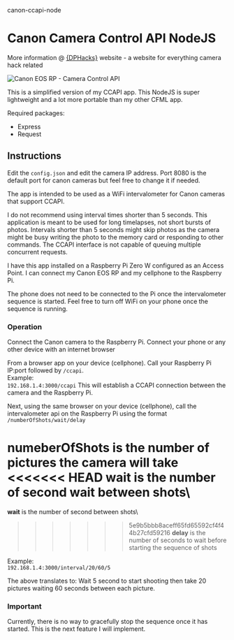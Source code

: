canon-ccapi-node
# Canon Camera Control API NodeJS

More information @ [{DPHacks}](https://dphacks.com/how-to-canon-camera-control-api-ccapi/) website - a website for everything camera hack related

![Canon EOS RP - Camera Control API](https://i0.wp.com/dphacks.com/wp-content/uploads/2019/04/Canon-CCAPI-EOS-RP_1.jpg?resize=768%2C512&ssl=1 "Canon EOS RP - CCAPI")

This is a simplified version of my CCAPI app. This NodeJS is super lightweight and a lot more portable than my other CFML app.

Required packages:
- Express
- Request

## Instructions

Edit the ```config.json``` and edit the camera IP address. Port 8080 is the default port for canon cameras but feel free to change it if needed.

The app is intended to be used as a WiFi intervalometer for Canon cameras that support CCAPI.

I do not recommend using interval times shorter than 5 seconds. This application is meant to be used for long timelapses, not short bursts of photos. Intervals shorter than 5 seconds might skip photos as the camera might be busy writing the photo to the memory card or responding to other commands. The CCAPI interface is not capable of queuing multiple concurrent requests.

I have this app installed on a Raspberry Pi Zero W configured as an Access Point. I can connect my Canon EOS RP and my cellphone to the Raspberry Pi.

The phone does not need to be connected to the Pi once the intervalometer sequence is started. Feel free to turn off WiFi on your phone once the sequence is running.

### Operation

Connect the Canon camera to the Raspberry Pi.
Connect your phone or any other device with an internet browser

From a browser app on your device (cellphone). Call your Raspberry Pi IP:port followed by ```/ccapi```.\
Example:\
```192.168.1.4:3000/ccapi```
This will establish a CCAPI connection between the camera and the Raspberry Pi.

Next, using the same browser on your device (cellphone), call the intervalometer api on the Raspberry Pi using the format ```/numberOfShots/wait/delay```

**numeberOfShots** is the number of pictures the camera will take\
<<<<<<< HEAD
**wait** is the number of second wait between shots\
=======
**wait** is the number of second between shots\
>>>>>>> 5e9b5bbb8aceff65fd65592cf4f44b27cfd59216
**delay** is the number of seconds to wait before starting the sequence of shots

Example:\
```192.168.1.4:3000/interval/20/60/5```

The above translates to: Wait 5 second to start shooting then take 20 pictures waiting 60 seconds between each picture.

### Important
Currently, there is no way to gracefully stop the sequence once it has started. This is the next feature I will implement.
